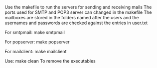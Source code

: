 Use the makefile to run the servers for sending and receiving mails
The ports used for SMTP and POP3 server can changed in the makefile
The mailboxes are stored in the folders named after the users and the usernames and passwords are checked against the entries in user.txt

For smtpmail:
make smtpmail

For popserver:
make popserver

For mailclient:
make mailclient


Use:
make clean
To remove the executables
